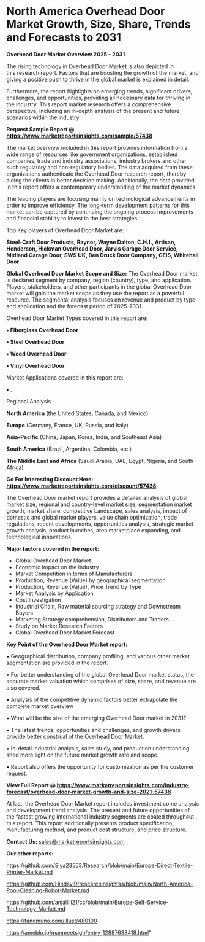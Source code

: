 # North America Overhead Door Market Growth, Size, Share, Trends and Forecasts to 2031

<Strong> Overhead Door Market Overview 2025 - 2031</strong>

The rising technology in Overhead Door Market is also depicted in this research report. Factors that are boosting the growth of the market, and giving a positive push to thrive in the global market is explained in detail.

Furthermore, the report highlights on emerging trends, significant drivers, challenges, and opportunities, providing all necessary data for thriving in the industry. This report market research offers a comprehensive perspective, including an in-depth analysis of the present and future scenarios within the industry.

<strong>Request Sample Report @ <a href=https://www.marketreportsinsights.com/sample/57438>https://www.marketreportsinsights.com/sample/57438</a></strong>

The market overview included in this report provides information from a wide range of resources like government organizations, established companies, trade and industry associations, industry brokers and other such regulatory and non-regulatory bodies. The data acquired from these organizations authenticate the Overhead Door research report, thereby aiding the clients in better decision making. Additionally, the data provided in this report offers a contemporary understanding of the market dynamics.

The leading players are focusing mainly on technological advancements in order to improve efficiency. The long-term development patterns for this market can be captured by continuing the ongoing process improvements and financial stability to invest in the best strategies.

Top Key players of Overhead Door Market are:

<strong>Steel-Craft Door Products, Raynor, Wayne Dalton, C.H.I., Artisan, Henderson, Hickman Overhead Door, Jarvis Garage Door Service, Midland Garage Door, SWS UK, Ben Druck Door Company, GEIS, Whitehall Door</strong>

<strong><b>Global Overhead Door Market Scope and Size:</b></strong>
The Overhead Door market is declared segment by company, region (country), type, and application. Players, stakeholders, and other participants in the global Overhead Door market will gain the market scope as they use the report as a powerful resource. The segmental analysis focuses on revenue and product by type and application and the forecast period of 2025-2031.

Overhead Door Market Types covered in this report are:

<strong>• Fiberglass Overhead Door

• Steel Overhead Door

• Wood Overhead Door

• Vinyl Overhead Door</strong>

Market Applications covered in this report are:

<strong>• .</strong> 

Regional Analysis

<strong>North America</strong> (the United States, Canada, and Mexico)

<strong>Europe</strong> (Germany, France, UK, Russia, and Italy)

<strong>Asia-Pacific</strong> (China, Japan, Korea, India, and Southeast Asia)

<strong>South America</strong> (Brazil, Argentina, Colombia, etc.)

<strong>The Middle East and Africa</strong> (Saudi Arabia, UAE, Egypt, Nigeria, and South Africa)

<strong>Go For Interesting Discount Here: <a href=https://www.marketreportsinsights.com/discount/57438>https://www.marketreportsinsights.com/discount/57438</a></strong>

The Overhead Door market report provides a detailed analysis of global market size, regional and country-level market size, segmentation market growth, market share, competitive Landscape, sales analysis, impact of domestic and global market players, value chain optimization, trade regulations, recent developments, opportunities analysis, strategic market growth analysis, product launches, area marketplace expanding, and technological innovations.

<strong><b>Major factors covered in the report:</b></strong>
<ul>
  <li>Global Overhead Door Market </li>
  <li>Economic Impact on the Industry</li>
  <li>Market Competition in terms of Manufacturers</li>
  <li>Production, Revenue (Value) by geographical segmentation</li>
  <li>Production, Revenue (Value), Price Trend by Type</li>
  <li>Market Analysis by Application</li>
  <li>Cost Investigation</li>
  <li>Industrial Chain, Raw material sourcing strategy and Downstream Buyers</li>
  <li>Marketing Strategy comprehension, Distributors and Traders</li>
  <li>Study on Market Research Factors</li>
  <li>Global Overhead Door Market Forecast</li>
</ul>

<strong><b>Key Point of the Overhead Door Market report:</b></strong>

• Geographical distribution, company profiling, and various other market segmentation are provided in the report.

• For better understanding of the global Overhead Door market status, the accurate market valuation which comprises of size, share, and revenue are also covered.

• Analysis of the competitive dynamic factors better extrapolate the complete market overview

• What will be the size of the emerging Overhead Door market in 2031?

• The latest trends, opportunities and challenges, and growth drivers provide better construal of the Overhead Door Market.

• In-detail industrial analysis, sales study, and production understanding shed more light on the future market growth rate and scope.

• Report also offers the opportunity for customization as per the customer request.

<strong><b>View Full Report @ <a href=https://www.marketreportsinsights.com/industry-forecast/overhead-door-market-growth-and-size-2021-57438>https://www.marketreportsinsights.com/industry-forecast/overhead-door-market-growth-and-size-2021-57438</a></b></strong>


At last, the Overhead Door Market report includes investment come analysis and development trend analysis. The present and future opportunities of the fastest growing international industry segments are coated throughout this report. This report additionally presents product specification, manufacturing method, and product cost structure, and price structure.

<strong>Contact Us:</strong>
sales@marketreportsinsights.com

<strong>Our other reports:</strong>

<a href=https://github.com/Siya23553/Research/blob/main/Europe-Direct-Textile-Printer-Market.md>https://github.com/Siya23553/Research/blob/main/Europe-Direct-Textile-Printer-Market.md</a>

<a href=https://github.com/Hindavi9/researchinsightss/blob/main/North-America-Pool-Cleaning-Robot-Market.md>https://github.com/Hindavi9/researchinsightss/blob/main/North-America-Pool-Cleaning-Robot-Market.md</a>

<a href=https://github.com/anjaliiii21/cc/blob/main/Europe-Self-Service-Technology-Market.md>https://github.com/anjaliiii21/cc/blob/main/Europe-Self-Service-Technology-Market.md</a>

<a href=https://tanomuno.com/illust/480100>https://tanomuno.com/illust/480100</a>

<a href=https://ameblo.jp/manmeetsigh/entry-12887638418.html>https://ameblo.jp/manmeetsigh/entry-12887638418.html</a>"
